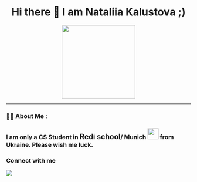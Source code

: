 <div align="center">
<h1>
Hi there 👋
I am Nataliia Kalustova ;)
</h1>
</div>

<div align="center">
  <img src="https://media.giphy.com/media/xT0Gqn9yuw8hnPGn5K/giphy.gif" width="200" height="200"/>
</div>
  
  ---

### :woman_technologist: About Me :
 
### I am only a CS Student in <big>Redi school</big>/ Munich <img src="https://media.giphy.com/media/WUlplcMpOCEmTGBtBW/giphy.gif" width="30"> from Ukraine. Please wish me luck.
### Connect with me  
<a href="https://www.facebook.com/ttt">
<img src="https://img.shields.io/badge/-facebook-yellow?logo=facebook&logocolor=white&style=for-the-badge "

</a>


<!--
**nata0875/nata0875** is a ✨ _special_ ✨ repository because its `README.md` (this file) appears on your GitHub profile.

Here are some ideas to get you started:

- 🔭 I’m currently working on ...
- 🌱 I’m currently learning ...
- 👯 I’m looking to collaborate on ...
- 🤔 I’m looking for help with ...
- 💬 Ask me about ...
- 📫 How to reach me: ...
- 😄 Pronouns: ...
- ⚡ Fun fact: ...--!>

